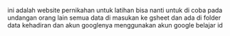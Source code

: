 ini adalah website pernikahan untuk latihan
bisa nanti untuk di coba pada undangan orang lain
semua data di masukan ke gsheet dan ada di folder data kehadiran dan akun googlenya menggunakan akun google belajar id
